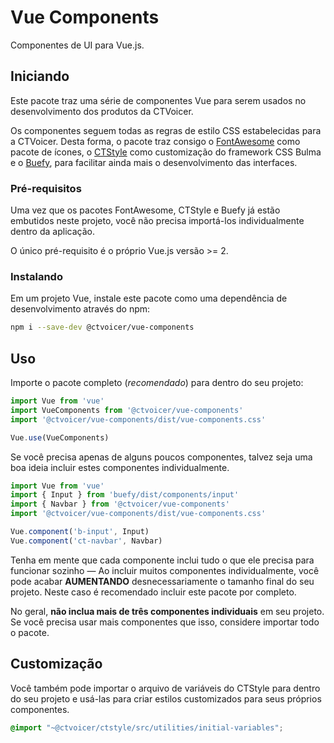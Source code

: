 # Vue Components

Componentes de UI para Vue.js.

## Iniciando

Este pacote traz uma série de componentes Vue para serem usados no desenvolvimento dos produtos da CTVoicer.

Os componentes seguem todas as regras de estilo CSS estabelecidas para a CTVoicer. Desta forma, o pacote traz consigo o [FontAwesome](http://fontawesome.com) como pacote de ícones, o [CTStyle](https://dev.azure.com/CTVoicer/CTStyle) como customização do framework CSS Bulma e o [Buefy](https://buefy.org/), para facilitar ainda mais o desenvolvimento das interfaces.

### Pré-requisitos

Uma vez que os pacotes FontAwesome, CTStyle e Buefy já estão embutidos neste projeto, você não precisa importá-los individualmente dentro da aplicação.

O único pré-requisito é o próprio Vue.js versão >= 2.

### Instalando

Em um projeto Vue, instale este pacote como uma dependência de desenvolvimento através do npm:

```bash
npm i --save-dev @ctvoicer/vue-components
```

## Uso

Importe o pacote completo (*recomendado*) para dentro do seu projeto:

```javascript
import Vue from 'vue'
import VueComponents from '@ctvoicer/vue-components'
import '@ctvoicer/vue-components/dist/vue-components.css'

Vue.use(VueComponents)
```

Se você precisa apenas de alguns poucos componentes, talvez seja uma boa ideia incluir estes componentes individualmente.

```javascript
import Vue from 'vue'
import { Input } from 'buefy/dist/components/input'
import { Navbar } from '@ctvoicer/vue-components'
import '@ctvoicer/vue-components/dist/vue-components.css'

Vue.component('b-input', Input)
Vue.component('ct-navbar', Navbar)
```

Tenha em mente que cada componente inclui tudo o que ele precisa para funcionar sozinho — Ao incluir muitos componentes individualmente, você pode acabar **AUMENTANDO** desnecessariamente o tamanho final do seu projeto. Neste caso é recomendado incluir este pacote por completo.

No geral, **não inclua mais de três componentes individuais** em seu projeto. Se você precisa usar mais componentes que isso, considere importar todo o pacote.

## Customização

Você também pode importar o arquivo de variáveis do CTStyle para dentro do seu projeto e usá-las para criar estilos customizados para seus próprios componentes.

```scss
@import "~@ctvoicer/ctstyle/src/utilities/initial-variables";
```
